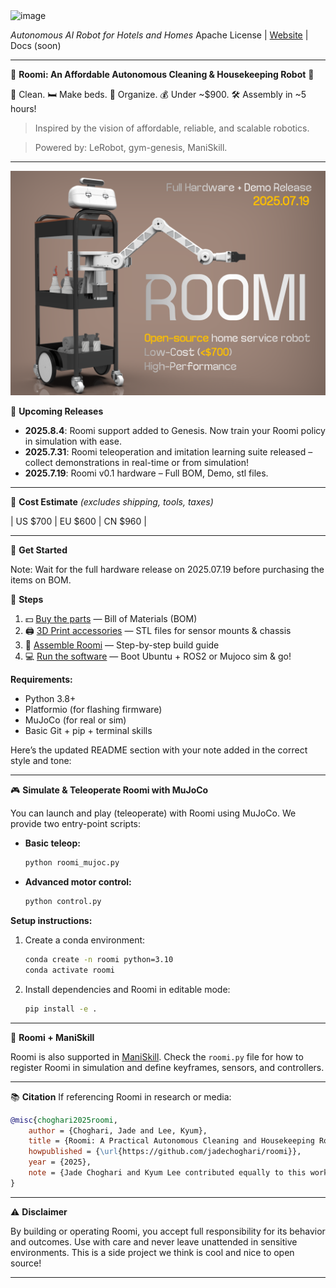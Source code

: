 <img width="2030" height="486" alt="image" src="https://github.com/user-attachments/assets/cecb0322-cf7d-423f-a087-b1cb1f89b29b" />

*Autonomous AI Robot for Hotels and Homes*
Apache License | [Website](https://v0-robotics-landing-page.vercel.app/) | Docs (soon)

---

🚪 **Roomi: An Affordable Autonomous Cleaning & Housekeeping Robot** 🧼

🧹 Clean. 🛏️ Make beds. 🧽 Organize.
💰 Under \~\$900. 🛠️ Assembly in \~5 hours!

> Inspired by the vision of affordable, reliable, and scalable robotics.

> Powered by: LeRobot, gym-genesis, ManiSkill.

---
![Roomi banner](assets/Roomibanner.png)

📰 **Upcoming Releases**

* **2025.8.4**: Roomi support added to Genesis. Now train your Roomi policy in simulation with ease.
* **2025.7.31**: Roomi teleoperation and imitation learning suite released – collect demonstrations in real-time or from simulation!
* **2025.7.19**: Roomi v0.1 hardware – Full BOM, Demo, stl files.

---

🛒 **Cost Estimate** *(excludes shipping, tools, taxes)*

| US  $700   | EU  $600    | CN  $960   |


---

🚀 **Get Started**

Note: Wait for the full hardware release on 2025.07.19 before purchasing the items on BOM.


👣 **Steps**

1. 💵 [Buy the parts](https://docs.google.com/spreadsheets/d/e/2PACX-1vSSJx5n8vQ6axefWLVfU5Om-5jMr0KQSXPaziQnbyMNoEo5ZU6qLCnzRi-AQa0Jc8n8X-8icOWrnf3P/pubhtml) — Bill of Materials (BOM)
2. 🖨️ [3D Print accessories](#) — STL files for sensor mounts & chassis
3. 🔧 [Assemble Roomi](#) — Step-by-step build guide
4. 💻 [Run the software](#) — Boot Ubuntu + ROS2 or Mujoco sim & go!

**Requirements:**

* Python 3.8+
* Platformio (for flashing firmware)
* MuJoCo (for real or sim)
* Basic Git + pip + terminal skills

Here’s the updated README section with your note added in the correct style and tone:

---

🎮 **Simulate & Teleoperate Roomi with MuJoCo**

You can launch and play (teleoperate) with Roomi using MuJoCo. We provide two entry-point scripts:

* **Basic teleop:**

  ```bash
  python roomi_mujoc.py
  ```

* **Advanced motor control:**

  ```bash
  python control.py
  ```

**Setup instructions:**

1. Create a conda environment:

   ```bash
   conda create -n roomi python=3.10
   conda activate roomi
   ```

2. Install dependencies and Roomi in editable mode:

   ```bash
   pip install -e .
   ```

---

🧠 **Roomi + ManiSkill**

Roomi is also supported in [ManiSkill](https://github.com/haosulab/ManiSkill).
Check the `roomi.py` file for how to register Roomi in simulation and define keyframes, sensors, and controllers.

---


📚 **Citation**
If referencing Roomi in research or media:

```bibtex
@misc{choghari2025roomi,
    author = {Choghari, Jade and Lee, Kyum},
    title = {Roomi: A Practical Autonomous Cleaning and Housekeeping Robot Built with Open Source Tools},
    howpublished = {\url{https://github.com/jadechoghari/roomi}},
    year = {2025},
    note = {Jade Choghari and Kyum Lee contributed equally to this work.}
}
```

---

⚠️ **Disclaimer**

By building or operating Roomi, you accept full responsibility for its behavior and outcomes. Use with care and never leave unattended in sensitive environments. This is a side project we think is cool and nice to open source!

---

